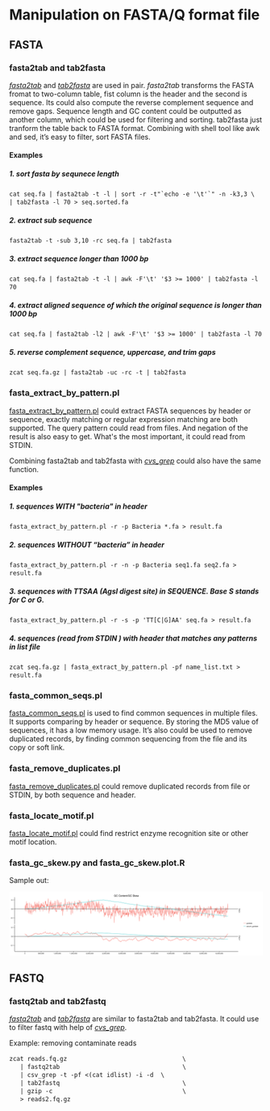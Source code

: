 # Manipulation on FASTA/Q format file

## FASTA

### fasta2tab and tab2fasta

[*fasta2tab*](https://github.com/shenwei356/bio_scripts/blob/master/sequence/fasta2tab) 
and [*tab2fasta*](https://github.com/shenwei356/bio_scripts/blob/master/sequence/tab2fasta)
are used in pair. *fasta2tab* transforms the FASTA fromat to two-column table,
fist column is the header and the second is sequence. 
Its could also compute the reverse complement sequence and remove gaps. 
Sequence length and GC content could be outputted as another column, 
which could be used for filtering and sorting. tab2fasta just tranform the
table back to FASTA format. Combining with shell tool like awk and sed,
it’s easy to filter, sort FASTA files. 

#### Examples

##### 1. sort fasta by sequnece length

```
cat seq.fa | fasta2tab -t -l | sort -r -t"`echo -e '\t'`" -n -k3,3 \
| tab2fasta -l 70 > seq.sorted.fa
```

##### 2. extract sub sequence

```
fasta2tab -t -sub 3,10 -rc seq.fa | tab2fasta
```

##### 3. extract sequence longer than 1000 bp

```
cat seq.fa | fasta2tab -t -l | awk -F'\t' '$3 >= 1000' | tab2fasta -l 70
```

##### 4. extract aligned sequence of which the original sequence is longer than 1000 bp

```
cat seq.fa | fasta2tab -l2 | awk -F'\t' '$3 >= 1000' | tab2fasta -l 70
```

##### 5. reverse complement sequence, uppercase, and trim gaps

```
zcat seq.fa.gz | fasta2tab -uc -rc -t | tab2fasta
```

### fasta_extract_by_pattern.pl

[fasta_extract_by_pattern.pl](https://github.com/shenwei356/bio_scripts/blob/master/sequence/fasta_extract_by_pattern.pl) 
could extract FASTA sequences by header or sequence, exactly matching or regular
expression matching are both supported. The query pattern could read from files.
And negation of the result is also easy to get. What's the most important, it could read from STDIN.  

Combining fasta2tab and tab2fasta with [*cvs_grep*](https://github.com/shenwei356/bio_scripts/blob/master/util/csv_grep)
could also have the same function.

#### Examples

##### 1. sequences WITH "bacteria" in header

```
fasta_extract_by_pattern.pl -r -p Bacteria *.fa > result.fa
```

##### 2. sequences WITHOUT “bacteria” in header

```
fasta_extract_by_pattern.pl -r -n -p Bacteria seq1.fa seq2.fa > result.fa
```

##### 3. sequences with TTSAA (AgsI digest site) in SEQUENCE.  Base S stands for C or G.

```
fasta_extract_by_pattern.pl -r -s -p 'TT[C|G]AA' seq.fa > result.fa
```

##### 4. sequences (read from STDIN ) with header that matches any patterns in list file

```
zcat seq.fa.gz | fasta_extract_by_pattern.pl -pf name_list.txt > result.fa
```

### fasta_common_seqs.pl

[fasta_common_seqs.pl](https://github.com/shenwei356/bio_scripts/blob/master/sequence/fasta_common_seqs.pl)
is used to find common sequences in multiple files. It supports comparing by header or sequence. 
By storing the MD5 value of sequences, it has a low memory usage. It’s also could be 
used to remove duplicated records, by finding common sequencing from the
file and its copy or soft link.

### fasta_remove_duplicates.pl

[fasta_remove_duplicates.pl](https://github.com/shenwei356/bio_scripts/blob/master/sequence/fasta_remove_duplicates.pl)
could remove duplicated records from file or STDIN, by both sequence and header.

### fasta_locate_motif.pl

[fasta_locate_motif.pl](https://github.com/shenwei356/bio_scripts/blob/master/sequence/fasta_locate_motif.pl)
could find restrict enzyme recognition site or other motif location.

### fasta_gc_skew.py and fasta_gc_skew.plot.R

Sample out:

![GC Skew](sample/gc_skew.png)

## FASTQ

### fastq2tab and tab2fastq

[*fastq2tab*](https://github.com/shenwei356/bio_scripts/blob/master/sequence/fastq2tab) and [*tab2fastq*](https://github.com/shenwei356/bio_scripts/blob/master/sequence/tab2fastq) are similar to fasta2tab and tab2fasta. It could use to filter fastq with help of [*cvs_grep*](https://github.com/shenwei356/bio_scripts/blob/master/util/csv_grep).

Example: removing contaminate reads

    zcat reads.fq.gz                                \
       | fastq2tab                                  \
       | csv_grep -t -pf <(cat idlist) -i -d  \
       | tab2fastq                                  \
       | gzip -c                                    \
       > reads2.fq.gz
